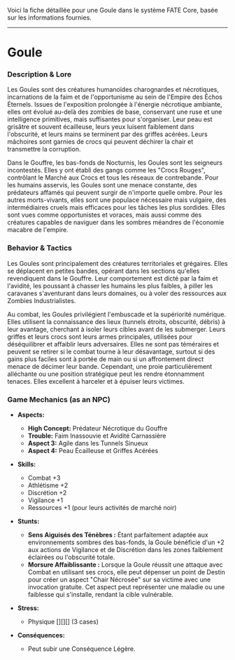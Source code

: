 Voici la fiche détaillée pour une Goule dans le système FATE Core, basée sur les informations fournies.

---

# Goule

### Description & Lore

Les Goules sont des créatures humanoïdes charognardes et nécrotiques, incarnations de la faim et de l'opportunisme au sein de l'Empire des Échos Éternels. Issues de l'exposition prolongée à l'énergie nécrotique ambiante, elles ont évolué au-delà des zombies de base, conservant une ruse et une intelligence primitives, mais suffisantes pour s'organiser. Leur peau est grisâtre et souvent écailleuse, leurs yeux luisent faiblement dans l'obscurité, et leurs mains se terminent par des griffes acérées. Leurs mâchoires sont garnies de crocs qui peuvent déchirer la chair et transmettre la corruption.

Dans le Gouffre, les bas-fonds de Nocturnis, les Goules sont les seigneurs incontestés. Elles y ont établi des gangs comme les "Crocs Rouges", contrôlant le Marché aux Crocs et tous les réseaux de contrebande. Pour les humains asservis, les Goules sont une menace constante, des prédateurs affamés qui peuvent surgir de n'importe quelle ombre. Pour les autres morts-vivants, elles sont une populace nécessaire mais vulgaire, des intermédiaires cruels mais efficaces pour les tâches les plus sordides. Elles sont vues comme opportunistes et voraces, mais aussi comme des créatures capables de naviguer dans les sombres méandres de l'économie macabre de l'empire.

### Behavior & Tactics

Les Goules sont principalement des créatures territoriales et grégaires. Elles se déplacent en petites bandes, opérant dans les sections qu'elles revendiquent dans le Gouffre. Leur comportement est dicté par la faim et l'avidité, les poussant à chasser les humains les plus faibles, à piller les caravanes s'aventurant dans leurs domaines, ou à voler des ressources aux Zombies Industrialistes.

Au combat, les Goules privilégient l'embuscade et la supériorité numérique. Elles utilisent la connaissance des lieux (tunnels étroits, obscurité, débris) à leur avantage, cherchant à isoler leurs cibles avant de les submerger. Leurs griffes et leurs crocs sont leurs armes principales, utilisées pour déséquilibrer et affaiblir leurs adversaires. Elles ne sont pas téméraires et peuvent se retirer si le combat tourne à leur désavantage, surtout si des gains plus faciles sont à portée de main ou si un affrontement direct menace de décimer leur bande. Cependant, une proie particulièrement alléchante ou une position stratégique peut les rendre étonnamment tenaces. Elles excellent à harceler et à épuiser leurs victimes.

### Game Mechanics (as an NPC)

*   **Aspects:**
    *   **High Concept:** Prédateur Nécrotique du Gouffre
    *   **Trouble:** Faim Inassouvie et Avidité Carnassière
    *   **Aspect 3:** Agile dans les Tunnels Sinueux
    *   **Aspect 4:** Peau Écailleuse et Griffes Acérées

*   **Skills:**
    *   Combat +3
    *   Athlétisme +2
    *   Discrétion +2
    *   Vigilance +1
    *   Ressources +1 (pour leurs activités de marché noir)

*   **Stunts:**
    *   **Sens Aiguisés des Ténèbres :** Étant parfaitement adaptée aux environnements sombres des bas-fonds, la Goule bénéficie d'un +2 aux actions de Vigilance et de Discrétion dans les zones faiblement éclairées ou l'obscurité totale.
    *   **Morsure Affaiblissante :** Lorsque la Goule réussit une attaque avec Combat en utilisant ses crocs, elle peut dépenser un point de Destin pour créer un aspect "Chair Nécrosée" sur sa victime avec une invocation gratuite. Cet aspect peut représenter une maladie ou une faiblesse qui s'installe, rendant la cible vulnérable.

*   **Stress:**
    *   Physique [][][] (3 cases)

*   **Conséquences:**
    *   Peut subir une Conséquence Légère.